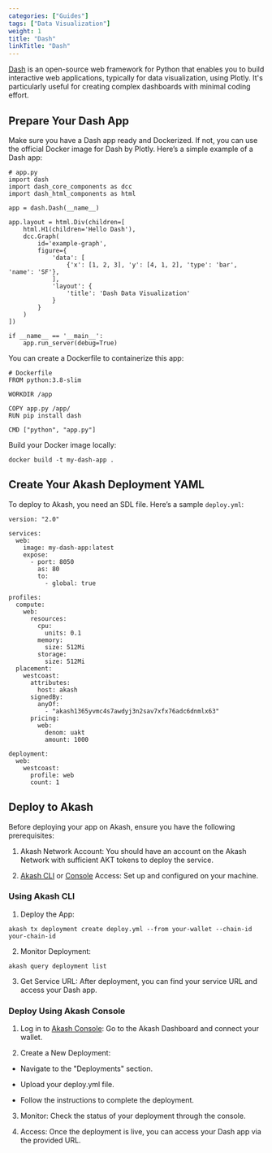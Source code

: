 ```yaml
---
categories: ["Guides"]
tags: ["Data Visualization"]
weight: 1
title: "Dash"
linkTitle: "Dash"
---
```


[Dash](https://dash.plotly.com) is an open-source web framework for Python that enables you to build interactive web applications, typically for data visualization, using Plotly. It's particularly useful for creating complex dashboards with minimal coding effort.

## Prepare Your Dash App

Make sure you have a Dash app ready and Dockerized. If not, you can use the official Docker image for Dash by Plotly. Here’s a simple example of a Dash app:

```
# app.py
import dash
import dash_core_components as dcc
import dash_html_components as html

app = dash.Dash(__name__)

app.layout = html.Div(children=[
    html.H1(children='Hello Dash'),
    dcc.Graph(
        id='example-graph',
        figure={
            'data': [
                {'x': [1, 2, 3], 'y': [4, 1, 2], 'type': 'bar', 'name': 'SF'},
            ],
            'layout': {
                'title': 'Dash Data Visualization'
            }
        }
    )
])

if __name__ == '__main__':
    app.run_server(debug=True)
```

You can create a Dockerfile to containerize this app:

```
# Dockerfile
FROM python:3.8-slim

WORKDIR /app

COPY app.py /app/
RUN pip install dash

CMD ["python", "app.py"]
```

Build your Docker image locally:

```
docker build -t my-dash-app .
```

## Create Your Akash Deployment YAML

To deploy to Akash, you need an SDL file. Here’s a sample `deploy.yml`:

```
version: "2.0"

services:
  web:
    image: my-dash-app:latest
    expose:
      - port: 8050
        as: 80
        to:
          - global: true

profiles:
  compute:
    web:
      resources:
        cpu:
          units: 0.1
        memory:
          size: 512Mi
        storage:
          size: 512Mi
  placement:
    westcoast:
      attributes:
        host: akash
      signedBy:
        anyOf:
          - "akash1365yvmc4s7awdyj3n2sav7xfx76adc6dnmlx63"
      pricing:
        web:
          denom: uakt
          amount: 1000

deployment:
  web:
    westcoast:
      profile: web
      count: 1

```

## Deploy to Akash

Before deploying your app on Akash, ensure you have the following prerequisites:

1. Akash Network Account: You should have an account on the Akash Network with sufficient AKT tokens to deploy the service.

2. [Akash CLI](/docs/getting-started/quickstart-guides/akash-cli/) or [Console](https://console.akash.network/) Access: Set up and configured on your machine.

### Using Akash CLI

1. Deploy the App:

```
akash tx deployment create deploy.yml --from your-wallet --chain-id your-chain-id
```

2. Monitor Deployment:

```
akash query deployment list
```

3. Get Service URL: After deployment, you can find your service URL and access your Dash app.

### Deploy Using Akash Console

1. Log in to [Akash Console](https://console.akash.network): Go to the Akash Dashboard and connect your wallet.

2. Create a New Deployment:

- Navigate to the "Deployments" section.

- Upload your deploy.yml file.
- Follow the instructions to complete the deployment.

3. Monitor: Check the status of your deployment through the console.

4. Access: Once the deployment is live, you can access your Dash app via the provided URL.




